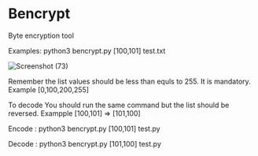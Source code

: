 # Bencrypt
Byte encryption tool

Examples:  python3 bencrypt.py [100,101] test.txt

![Screenshot (73)](https://user-images.githubusercontent.com/125908181/220179490-ad54e090-a995-46ed-a6b0-1eaa2f545edf.png)


Remember the list values should be less than equls to 255. It is mandatory. Example [0,100,200,255]


To decode You should run the same command but the list should be reversed. Exampple [100,101] => [101,100]

Encode :  python3 bencrypt.py [100,101] test.py

Decode :  python3 bencrypt.py [101,100] test.py
